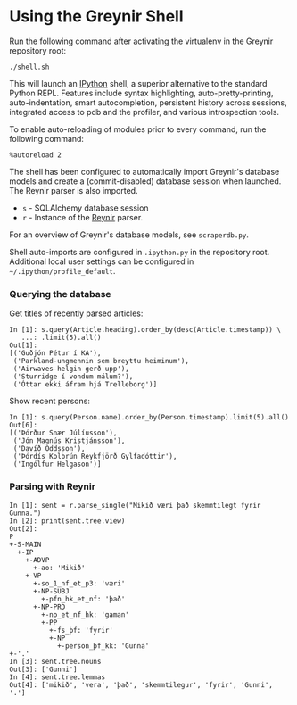 # Using the Greynir Shell

Run the following command after activating the virtualenv in the Greynir repository root:

```
./shell.sh 
```

This will launch an [IPython](http://ipython.readthedocs.io) shell, a superior alternative to the standard Python REPL. Features include syntax highlighting, auto-pretty-printing, auto-indentation, smart autocompletion, persistent history across sessions, integrated access to pdb and the profiler, and various introspection tools.

To enable auto-reloading of modules prior to every command, run the following command: 

```
%autoreload 2
```

The shell has been configured to automatically import Greynir's database models and create a (commit-disabled) database session when launched. The Reynir parser is also imported.

* `s` - SQLAlchemy database session
* `r` - Instance of the [Reynir](https://github.com/vthorsteinsson/ReynirPackage) parser.

For an overview of Greynir's database models, see `scraperdb.py`.

Shell auto-imports are configured in `.ipython.py` in the repository root. Additional local user settings can be configured in `~/.ipython/profile_default`.

### Querying the database

Get titles of recently parsed articles:

```
In [1]: s.query(Article.heading).order_by(desc(Article.timestamp)) \
   ...: .limit(5).all()
Out[1]:
[('Guðjón Pétur í KA'),
 ('Parkland-ungmennin sem breyttu heiminum'),
 ('Airwaves-helgin gerð upp'),
 ('Sturridge í vondum málum?'),
 ('Óttar ekki áfram hjá Trelleborg')]
```

Show recent persons:

```
In [1]: s.query(Person.name).order_by(Person.timestamp).limit(5).all()
Out[6]:
[('Þórður Snær Júlíusson'),
 ('Jón Magnús Kristjánsson'),
 ('Davíð Oddsson'),
 ('Þórdís Kolbrún Reykfjörð Gylfadóttir'),
 ('Ingólfur Helgason')]
```

### Parsing with Reynir

```
In [1]: sent = r.parse_single("Mikið væri það skemmtilegt fyrir Gunna.")
In [2]: print(sent.tree.view)
Out[2]:
P
+-S-MAIN
  +-IP
    +-ADVP
      +-ao: 'Mikið'
    +-VP
      +-so_1_nf_et_p3: 'væri'
      +-NP-SUBJ
        +-pfn_hk_et_nf: 'það'
      +-NP-PRD
        +-no_et_nf_hk: 'gaman'
        +-PP
          +-fs_þf: 'fyrir'
          +-NP
            +-person_þf_kk: 'Gunna'
+-'.'
In [3]: sent.tree.nouns
Out[3]: ['Gunni']
In [4]: sent.tree.lemmas
Out[4]: ['mikið', 'vera', 'það', 'skemmtilegur', 'fyrir', 'Gunni', '.']

```
